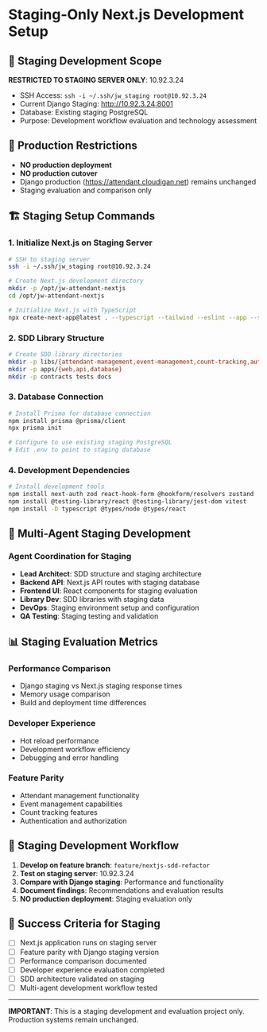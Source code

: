# Staging-Only Next.js Development Setup

## 🎯 **Staging Development Scope**

**RESTRICTED TO STAGING SERVER ONLY**: 10.92.3.24
- SSH Access: `ssh -i ~/.ssh/jw_staging root@10.92.3.24`
- Current Django Staging: http://10.92.3.24:8001
- Database: Existing staging PostgreSQL
- Purpose: Development workflow evaluation and technology assessment

## 🚫 **Production Restrictions**

- **NO production deployment**
- **NO production cutover**
- Django production (https://attendant.cloudigan.net) remains unchanged
- Staging evaluation and comparison only

## 🏗️ **Staging Setup Commands**

### **1. Initialize Next.js on Staging Server**
```bash
# SSH to staging server
ssh -i ~/.ssh/jw_staging root@10.92.3.24

# Create Next.js development directory
mkdir -p /opt/jw-attendant-nextjs
cd /opt/jw-attendant-nextjs

# Initialize Next.js with TypeScript
npx create-next-app@latest . --typescript --tailwind --eslint --app --src-dir --import-alias '@/*'
```

### **2. SDD Library Structure**
```bash
# Create SDD library directories
mkdir -p libs/{attendant-management,event-management,count-tracking,authentication,ui-components,shared}
mkdir -p apps/{web,api,database}
mkdir -p contracts tests docs
```

### **3. Database Connection**
```bash
# Install Prisma for database connection
npm install prisma @prisma/client
npx prisma init

# Configure to use existing staging PostgreSQL
# Edit .env to point to staging database
```

### **4. Development Dependencies**
```bash
# Install development tools
npm install next-auth zod react-hook-form @hookform/resolvers zustand
npm install @testing-library/react @testing-library/jest-dom vitest
npm install -D typescript @types/node @types/react
```

## 🤖 **Multi-Agent Staging Development**

### **Agent Coordination for Staging**
- **Lead Architect**: SDD structure and staging architecture
- **Backend API**: Next.js API routes with staging database
- **Frontend UI**: React components for staging evaluation
- **Library Dev**: SDD libraries with staging data
- **DevOps**: Staging environment setup and configuration
- **QA Testing**: Staging testing and validation

## 📊 **Staging Evaluation Metrics**

### **Performance Comparison**
- Django staging vs Next.js staging response times
- Memory usage comparison
- Build and deployment time differences

### **Developer Experience**
- Hot reload performance
- Development workflow efficiency
- Debugging and error handling

### **Feature Parity**
- Attendant management functionality
- Event management capabilities
- Count tracking features
- Authentication and authorization

## 🔄 **Staging Development Workflow**

1. **Develop on feature branch**: `feature/nextjs-sdd-refactor`
2. **Test on staging server**: 10.92.3.24
3. **Compare with Django staging**: Performance and functionality
4. **Document findings**: Recommendations and evaluation results
5. **NO production deployment**: Staging evaluation only

## 🎯 **Success Criteria for Staging**

- [ ] Next.js application runs on staging server
- [ ] Feature parity with Django staging version
- [ ] Performance comparison documented
- [ ] Developer experience evaluation completed
- [ ] SDD architecture validated on staging
- [ ] Multi-agent development workflow tested

---

**IMPORTANT**: This is a staging development and evaluation project only. Production systems remain unchanged.
